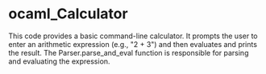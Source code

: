 # ocaml_Calculator
This code provides a basic command-line calculator. It prompts the user to enter an arithmetic expression (e.g., "2 + 3") and then evaluates and prints the result. The Parser.parse_and_eval function is responsible for parsing and evaluating the expression.
